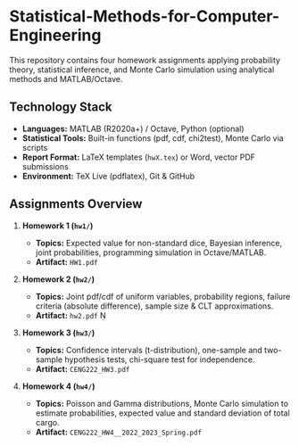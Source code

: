 # Statistical-Methods-for-Computer-Engineering
This repository contains four homework assignments applying probability theory, statistical inference, and Monte Carlo simulation using analytical methods and MATLAB/Octave.

## Technology Stack
- **Languages:** MATLAB (R2020a+) / Octave, Python (optional)  
- **Statistical Tools:** Built-in functions (pdf, cdf, chi2test), Monte Carlo via scripts  
- **Report Format:** LaTeX templates (`hwX.tex`) or Word, vector PDF submissions  
- **Environment:** TeX Live (pdflatex), Git & GitHub

## Assignments Overview

1. **Homework 1 (`hw1/`)**
   - **Topics:** Expected value for non-standard dice, Bayesian inference, joint probabilities, programming simulation in Octave/MATLAB.  
   - **Artifact:** `HW1.pdf` 

2. **Homework 2 (`hw2/`)**
   - **Topics:** Joint pdf/cdf of uniform variables, probability regions, failure criteria (absolute difference), sample size & CLT approximations.  
   - **Artifact:** `hw2.pdf` 

3. **Homework 3 (`hw3/`)**
   - **Topics:** Confidence intervals (t-distribution), one-sample and two-sample hypothesis tests, chi-square test for independence.  
   - **Artifact:** `CENG222_HW3.pdf` 

4. **Homework 4 (`hw4/`)**
   - **Topics:** Poisson and Gamma distributions, Monte Carlo simulation to estimate probabilities, expected value and standard deviation of total cargo.  
   - **Artifact:** `CENG222_HW4__2022_2023_Spring.pdf` 
